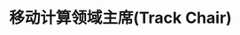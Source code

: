 ---
title: "<strong>移动计算领域主席(Track Chair)</strong>"
collection: services
type: "Talk"
permalink: /services/2023
venue: "CCF 计算机系统大会（CCFSys2023），江西南昌"
datetime: 2023.08
order: 3
---